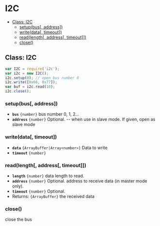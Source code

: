 I2C
===

* [Class: I2C]()
  * [setup(bus[, address])]()
  * [write(data[, timeout])]()
  * [read(length[, address[, timeout]])]()
  * [close()]()


## Class: I2C

```js
var I2C = require('i2c');
var i2c = new I2C();
i2c.setup(0); // open bus number 0
i2c.write([0x66, 0x77]);
var buf = i2c.read(10);
i2c.close();
```

### setup(bus[, address])

* __`bus`__ `{number}` bus number 0, 1, 2...
* __`address`__ `{number}` Optional. -- when use in slave mode. If given, open as slave mode

### write(data[, timeout])

* __`data`__ `{ArrayBuffer|Array<number>}` Data to write
* __`timeout`__ `{number}`

### read(length[, address[, timeout]])

* __`length`__ `{number}` data length to read.
* __`address`__ `{number}` Optional. address to receive data (in master mode only).
* __`timeout`__ `{number}` Optional.
* Returns: `{ArrayBuffer}` the received data

### close()

close the bus

